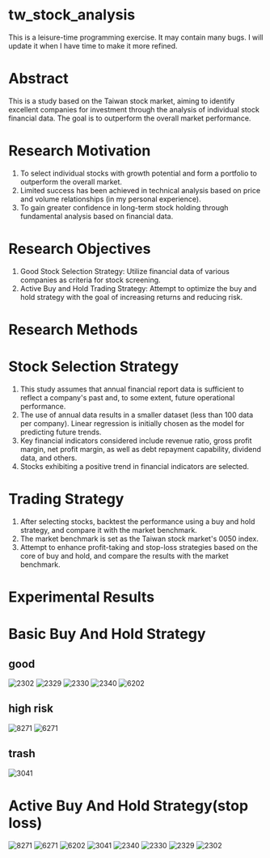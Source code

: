 # tw_stock_analysis

This is a leisure-time programming exercise. It may contain many bugs. I will update it when I have time to make it more refined.

# Abstract
This is a study based on the Taiwan stock market, aiming to identify excellent companies for investment through the analysis of individual stock financial data. The goal is to outperform the overall market performance.

# Research Motivation

1. To select individual stocks with growth potential and form a portfolio to outperform the overall market.
2. Limited success has been achieved in technical analysis based on price and volume relationships (in my personal experience).
3. To gain greater confidence in long-term stock holding through fundamental analysis based on financial data.

# Research Objectives

1. Good Stock Selection Strategy: Utilize financial data of various companies as criteria for stock screening.
2. Active Buy and Hold Trading Strategy: Attempt to optimize the buy and hold strategy with the goal of increasing returns and reducing risk.

# Research Methods

# Stock Selection Strategy

1. This study assumes that annual financial report data is sufficient to reflect a company's past and, to some extent, future operational performance.
2. The use of annual data results in a smaller dataset (less than 100 data per company). Linear regression is initially chosen as the model for predicting future trends.
3. Key financial indicators considered include revenue ratio, gross profit margin, net profit margin, as well as debt repayment capability, dividend data, and others.
4. Stocks exhibiting a positive trend in financial indicators are selected.

# Trading Strategy

1. After selecting stocks, backtest the performance using a buy and hold strategy, and compare it with the market benchmark.
2. The market benchmark is set as the Taiwan stock market's 0050 index.
3. Attempt to enhance profit-taking and stop-loss strategies based on the core of buy and hold, and compare the results with the market benchmark.

# Experimental Results 

# Basic Buy And Hold Strategy
## good
![2302](https://github.com/bffdhw/tw_stock_analysis/assets/34659552/963bfd51-025b-4bfc-8fa6-baf30c5be746)
![2329](https://github.com/bffdhw/tw_stock_analysis/assets/34659552/97774f6a-e2ac-406d-955f-8cfb6cbfadfc)
![2330](https://github.com/bffdhw/tw_stock_analysis/assets/34659552/eed6bf13-05b3-482f-8562-605fda7619ac)
![2340](https://github.com/bffdhw/tw_stock_analysis/assets/34659552/2d38d650-9ef8-4f4d-ace6-683fd66621b9)
![6202](https://github.com/bffdhw/tw_stock_analysis/assets/34659552/9cf125b2-e56f-4824-bea2-419ad67106d3)

## high risk
![8271](https://github.com/bffdhw/tw_stock_analysis/assets/34659552/04e15028-1bd6-48b2-91d7-f1ca49813209)
![6271](https://github.com/bffdhw/tw_stock_analysis/assets/34659552/e05767d6-689f-4d5a-8193-efc1b1f3911f)

## trash
![3041](https://github.com/bffdhw/tw_stock_analysis/assets/34659552/8e5a0b75-c39a-4c9c-bf34-2b4e0869870c)


# Active Buy And Hold Strategy(stop loss)
![8271](https://github.com/bffdhw/tw_stock_analysis/assets/34659552/2653c5f1-e3c7-4e49-b3ef-b7ec269207a7)
![6271](https://github.com/bffdhw/tw_stock_analysis/assets/34659552/1f56ecf9-05ad-43ca-bcce-ce66ad8fd746)
![6202](https://github.com/bffdhw/tw_stock_analysis/assets/34659552/4afd6fd8-91f7-4722-84d6-bca55b8e51dc)
![3041](https://github.com/bffdhw/tw_stock_analysis/assets/34659552/2cdbfcba-51cd-4d61-b5f8-b678e307b21a)
![2340](https://github.com/bffdhw/tw_stock_analysis/assets/34659552/c0707c6d-9ab3-45ec-97f7-04f88db642df)
![2330](https://github.com/bffdhw/tw_stock_analysis/assets/34659552/d246dbc5-1bfa-43d6-b2ef-0d222926513b)
![2329](https://github.com/bffdhw/tw_stock_analysis/assets/34659552/84a496f7-1a1c-4299-9314-7daefaf9379b)
![2302](https://github.com/bffdhw/tw_stock_analysis/assets/34659552/635241a4-3dae-45f8-8ae7-5dbcccd098f9)









